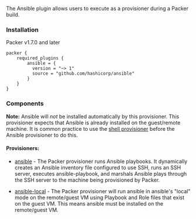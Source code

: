 The Ansible plugin allows users to execute as a provisioner during a Packer build.


### Installation
Packer v1.7.0 and later

```hcl
packer {
    required_plugins {
        ansible = {
          version = "~> 1"
          source = "github.com/hashicorp/ansible"
        }
    }
}
```

### Components

**Note:** Ansible will _not_ be installed automatically by this provisioner. This provisioner expects that Ansible is already installed on the guest/remote machine. 
It is common practice to use the [shell provisioner](/packer/docs/provisioners/shell) before the Ansible provisioner to do this.

#### Provisioners:

- [ansible](/packer/integrations/hashicorp/ansible/components/provisioners/ansible) - The Packer provisioner runs Ansible playbooks. It dynamically creates an Ansible inventory file configured to use SSH, runs an SSH server, executes ansible-playbook, and marshals Ansible plays through the SSH server to the machine being provisioned by Packer.

- [ansible-local](/packer/integrations/hashicorp/ansible/components/provisioners/ansibl-local) - The Packer provisioner will run ansible in ansible's "local" mode on the remote/guest VM using Playbook and Role files that exist on the guest VM. This means ansible must be installed on the remote/guest VM.
